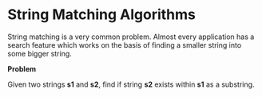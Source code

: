 # String Matching Algorithms

String matching is a very common problem. Almost every application has a search feature which works on the basis of finding a smaller string into some bigger string.

**Problem**

Given two strings **s1** and **s2**, find if string **s2** exists within **s1** as a substring.
